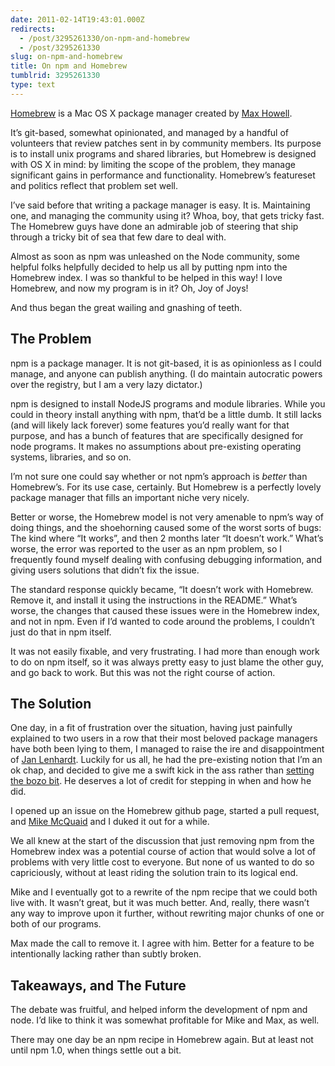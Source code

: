 ```yaml
---
date: 2011-02-14T19:43:01.000Z
redirects:
  - /post/3295261330/on-npm-and-homebrew
  - /post/3295261330
slug: on-npm-and-homebrew
title: On npm and Homebrew
tumblrid: 3295261330
type: text
---
```

<p><a href="https://github.com/mxcl/homebrew">Homebrew</a> is a Mac OS X package
manager created by <a href="https://github.com/mxcl">Max Howell</a>.</p>

<p>It&rsquo;s git-based, somewhat opinionated, and managed by a handful of
volunteers that review patches sent in by community members.  Its
purpose is to install unix programs and shared libraries, but Homebrew is designed with OS X in mind: by limiting the
scope of the problem, they manage significant gains in performance and
functionality.  Homebrew&rsquo;s featureset and politics reflect that problem set well.</p>

<p>I&rsquo;ve said before that writing a package manager is easy.  It is.
Maintaining one, and managing the community using it?  Whoa, boy, that
gets tricky fast.  The Homebrew guys have done an admirable job of
steering that ship through a tricky bit of sea that few dare to deal
with.</p>

<p>Almost as soon as npm was unleashed on the Node community, some helpful
folks helpfully decided to help us all by putting npm into the Homebrew
index.  I was so thankful to be helped in this way!  I love Homebrew,
and now my program is in it?  Oh, Joy of Joys!</p>

<p>And thus began the great wailing and gnashing of teeth.</p>

<h2>The Problem</h2>

<p>npm is a package manager.  It is not git-based, it is as opinionless as
I could manage, and anyone can publish anything.  (I
do maintain autocratic powers over the registry, but I am a very lazy
dictator.)</p>

<p>npm is designed to install NodeJS programs and module libraries.  While you
could in theory install anything with npm, that&rsquo;d be a little dumb.  It
still lacks (and will likely lack forever) some features you&rsquo;d really
want for that purpose, and has a bunch of features that are specifically
designed for node programs.  It makes no assumptions about pre-existing
operating systems, libraries, and so on.</p>

<p>I&rsquo;m not sure one could say whether or not npm&rsquo;s approach is
<em>better</em> than Homebrew&rsquo;s.  For its use case, certainly.  But
Homebrew is a perfectly lovely package manager that fills an important
niche very nicely.</p>

<p>Better or worse, the Homebrew model is not very amenable to npm&rsquo;s way of
doing things, and the shoehorning caused some of the worst sorts of
bugs: The kind where &ldquo;It works&rdquo;, and then 2 months later &ldquo;It doesn&rsquo;t
work.&rdquo;  What&rsquo;s worse, the error was reported to the user as an npm
problem, so I frequently found myself dealing with confusing debugging
information, and giving users solutions that didn&rsquo;t fix the issue.</p>

<p>The standard response quickly became, &ldquo;It doesn&rsquo;t work with
Homebrew.  Remove it, and install it using the instructions in the
README.&rdquo;  What&rsquo;s worse, the changes that caused these issues were in the
Homebrew index, and not in npm.  Even if I&rsquo;d wanted to code around the
problems, I couldn&rsquo;t just do that in npm itself.</p>

<p>It was not easily fixable, and very frustrating.  I had more than enough work to do on npm itself, so it was always pretty easy to just blame the other guy, and go back to work.  But this was not the right course of action.</p>

<h2>The Solution</h2>

<p>One day, in a fit of frustration over the situation, having just painfully
explained to two users in a row that their most beloved package managers have
both been lying to them, I managed to raise the ire and
disappointment of <a href="http://jan.prima.de/">Jan Lenhardt</a>.  Luckily for us
all, he had the pre-existing notion that I&rsquo;m an ok chap, and decided to
give me a swift kick in the ass rather than
<a href="http://c2.com/cgi/wiki?SetTheBozoBit">setting the bozo bit</a>.  He deserves a lot of credit for stepping in when and how he did.</p>

<p>I opened up an issue on the Homebrew github page, started a pull
request, and <a href="https://github.com/mikemcquaid">Mike McQuaid</a> and I duked
it out for a while.</p>

<p>We all knew at the start of the discussion that just removing
npm from the Homebrew index was a potential course of action that would
solve a lot of problems with very little cost to everyone.  But none of
us wanted to do so capriciously, without at least riding the solution
train to its logical end.</p>

<p>Mike and I eventually got to a rewrite of the npm
recipe that we could both live
with.  It wasn&rsquo;t great, but it was much better.  And, really, there wasn&rsquo;t
any way to improve upon it further, without rewriting major chunks of one or
both of our programs.</p>

<p>Max made the call to remove it.  I agree with him.  Better for a feature
to be intentionally lacking rather than subtly broken.</p>

<h2>Takeaways, and The Future</h2>

<p>The debate was fruitful, and helped inform the development of
npm and node.  I&rsquo;d like to think it was somewhat profitable for Mike
and Max, as well.</p>

<p>There may one day be an npm recipe in Homebrew again.  But at least not
until npm 1.0, when things settle out a bit.</p>
